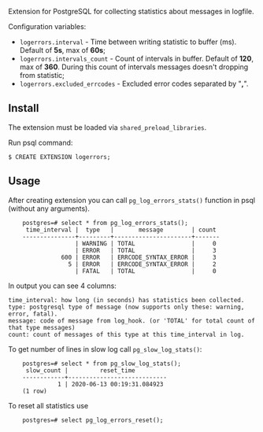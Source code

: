 Extension for PostgreSQL for collecting statistics about messages in logfile.

Configuration variables:
* `logerrors.interval` - Time between writing statistic to buffer (ms). Default of **5s**, max of **60s**;
* `logerrors.intervals_count` - Count of intervals in buffer. Default of **120**, max of **360**. During this count of intervals messages doesn't dropping from statistic;
* `logerrors.excluded_errcodes` - Excluded error codes separated by "**,**".

## Install

The extension must be loaded via `shared_preload_libraries`.

Run psql command:

    $ CREATE EXTENSION logerrors;

## Usage

   After creating extension you can call `pg_log_errors_stats()` function in psql (without any arguments).

```
    postgres=# select * from pg_log_errors_stats();
     time_interval |  type   |       message        | count
    ---------------+---------+----------------------+-------
                   | WARNING | TOTAL                |     0
                   | ERROR   | TOTAL                |     3
               600 | ERROR   | ERRCODE_SYNTAX_ERROR |     3
                 5 | ERROR   | ERRCODE_SYNTAX_ERROR |     2
                   | FATAL   | TOTAL                |     0
```
In output you can see 4 columns:

    time_interval: how long (in seconds) has statistics been collected.
    type: postgresql type of message (now supports only these: warning, error, fatal).
    message: code of message from log_hook. (or 'TOTAL' for total count of that type messages)
    count: count of messages of this type at this time_interval in log.

To get number of lines in slow log call `pg_slow_log_stats()`:

```
    postgres=# select * from pg_slow_log_stats();
     slow_count |         reset_time
    ------------+----------------------------
              1 | 2020-06-13 00:19:31.084923
    (1 row)
```

To reset all statistics use
```
    postgres=# select pg_log_errors_reset();
```
